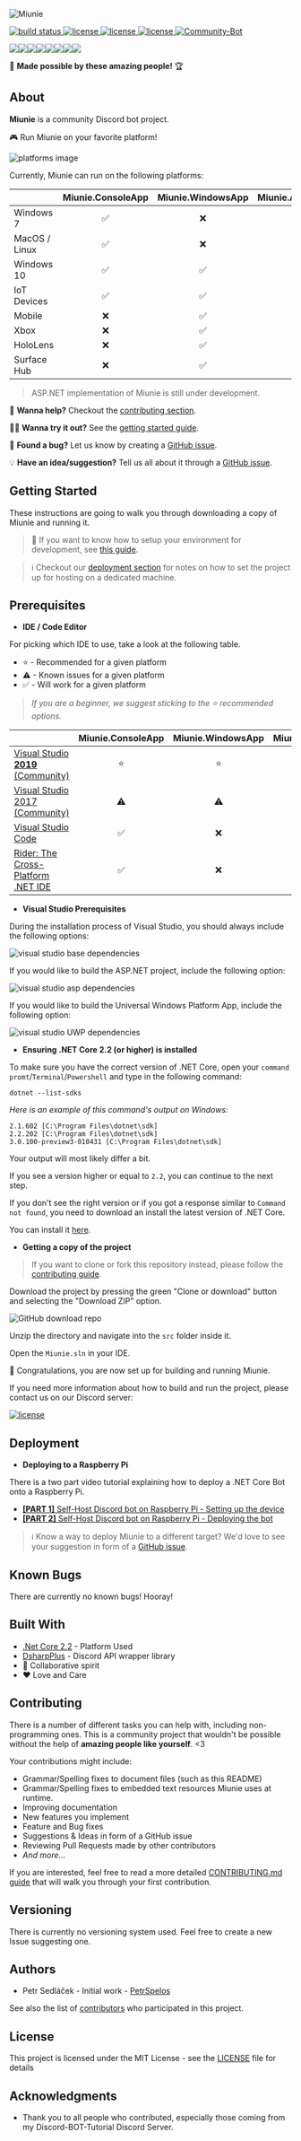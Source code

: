 ![Miunie](https://i.imgur.com/h2PjgF6.png)

<a href="https://dev.azure.com/spelos/miunie/_apis/build/status/discord-bot-tutorial.Miunie?branchName=master">
  <img src="https://dev.azure.com/spelos/miunie/_apis/build/status/discord-bot-tutorial.Miunie?branchName=master" alt="build status">
</a>
<a href="https://github.com/discord-bot-tutorial/Miunie/graphs/contributors">
  <img src="https://img.shields.io/github/contributors/discord-bot-tutorial/Miunie.svg" alt="license">
</a>
<a href="https://discord.gg/cGhEZuk">
  <img src="https://img.shields.io/discord/377879473158356992.svg" alt="license">
</a>
<a href="https://github.com/discord-bot-tutorial/Miunie/blob/master/LICENSE">
  <img src="https://img.shields.io/badge/License-GPLv3-blue.svg" alt="license">
</a>
<a href="https://discordbots.org/bot/411505318124847114" >
  <img src="https://discordbots.org/api/widget/status/411505318124847114.svg" alt="Community-Bot" />
</a>

[![](https://sourcerer.io/fame/petrspelos/discord-bot-tutorial/Miunie/images/0)](https://sourcerer.io/fame/petrspelos/discord-bot-tutorial/Miunie/links/0)[![](https://sourcerer.io/fame/petrspelos/discord-bot-tutorial/Miunie/images/1)](https://sourcerer.io/fame/petrspelos/discord-bot-tutorial/Miunie/links/1)[![](https://sourcerer.io/fame/petrspelos/discord-bot-tutorial/Miunie/images/2)](https://sourcerer.io/fame/petrspelos/discord-bot-tutorial/Miunie/links/2)[![](https://sourcerer.io/fame/petrspelos/discord-bot-tutorial/Miunie/images/3)](https://sourcerer.io/fame/petrspelos/discord-bot-tutorial/Miunie/links/3)[![](https://sourcerer.io/fame/petrspelos/discord-bot-tutorial/Miunie/images/4)](https://sourcerer.io/fame/petrspelos/discord-bot-tutorial/Miunie/links/4)[![](https://sourcerer.io/fame/petrspelos/discord-bot-tutorial/Miunie/images/5)](https://sourcerer.io/fame/petrspelos/discord-bot-tutorial/Miunie/links/5)[![](https://sourcerer.io/fame/petrspelos/discord-bot-tutorial/Miunie/images/6)](https://sourcerer.io/fame/petrspelos/discord-bot-tutorial/Miunie/links/6)[![](https://sourcerer.io/fame/petrspelos/discord-bot-tutorial/Miunie/images/7)](https://sourcerer.io/fame/petrspelos/discord-bot-tutorial/Miunie/links/7)

💖 **Made possible by these amazing people!** 🏆

## About

**Miunie** is a community Discord bot project.

🎮 Run Miunie on your favorite platform!

![platforms image](img/apps.png)

Currently, Miunie can run on the following platforms:

|                   | Miunie.ConsoleApp | Miunie.WindowsApp | Miunie.AspNet |
|-------------------|:-----------------:|:-----------------:|--------------:|
| Windows 7         | ✅                | ❌               | ✅            |
| MacOS / Linux     | ✅                | ❌               | ✅           |
| Windows 10        | ✅                | ✅               | ✅            |
| IoT Devices       | ✅                | ✅               | ✅            |
| Mobile            | ❌                | ✅               | ✅           |
| Xbox              | ❌                | ✅               | ❔            |
| HoloLens          | ❌                | ✅               | ❔            |
| Surface Hub       | ❌                | ✅               | ❔            |

> ASP.NET implementation of Miunie is still under development.

🤠 **Wanna help?** Checkout the [contributing section](#contributing).

👩‍💻 **Wanna try it out?** See the [getting started guide](#getting-started).

🐛 **Found a bug?** Let us know by creating a [GitHub issue](https://github.com/discord-bot-tutorial/Miunie/issues/new).

💡 **Have an idea/suggestion?** Tell us all about it through a [GitHub issue](https://github.com/discord-bot-tutorial/Miunie/issues/new).

## Getting Started

These instructions are going to walk you through downloading a copy of Miunie and running it.

> 🔧 If you want to know how to setup your environment for development, see [this guide](CONTRIBUTING.md#setting-up-a-development-environment).

> ℹ️ Checkout our [deployment section](#deployment) for notes on how to set the project up for hosting on a dedicated machine.

## Prerequisites

- **IDE / Code Editor**

For picking which IDE to use, take a look at the following table.

* ⭐ - Recommended for a given platform
* ⚠ - Known issues for a given platform
* ✅ - Will work for a given platform

> _If you are a beginner, we suggest sticking to the ⭐ recommended options._

|                   | Miunie.ConsoleApp | Miunie.WindowsApp | Miunie.AspNet |
|-------------------|:-----------------:|:-----------------:|--------------:|
| [Visual Studio **2019** (Community)](https://visualstudio.microsoft.com/downloads/)| ⭐ | ⭐ | ⭐ |
| [Visual Studio 2017 (Community)](https://visualstudio.microsoft.com/downloads/)| ⚠ | ⚠ | ⚠ |
| [Visual Studio Code](https://code.visualstudio.com/)                           | ✅ | ❌ | ⚠  |
| [Rider: The Cross-Platform .NET IDE](https://www.jetbrains.com/rider/)         | ✅ | ❌ | ✅ |

- **Visual Studio Prerequisites**

During the installation process of Visual Studio, you should always include the following options:

![visual studio base dependencies](img/vsdeps-base.png)

If you would like to build the ASP.NET project, include the following option:

![visual studio asp dependencies](img/vsdeps-asp.png)

If you would like to build the Universal Windows Platform App, include the following option:

![visual studio UWP dependencies](img/vsdeps-win.png)

- **Ensuring .NET Core 2.2 (or higher) is installed**

To make sure you have the correct version of .NET Core, open your `command promt`/`Terminal`/`Powershell` and type in the following command:

```
dotnet --list-sdks
```

_Here is an example of this command's output on Windows:_

```
2.1.602 [C:\Program Files\dotnet\sdk]
2.2.202 [C:\Program Files\dotnet\sdk]
3.0.100-preview3-010431 [C:\Program Files\dotnet\sdk]
```

Your output will most likely differ a bit.

If you see a version higher or equal to `2.2`, you can continue to the next step.

If you don't see the right version or if you got a response similar to `Command not found`, you need to download an install the latest version of .NET Core.

You can install it [here](https://dotnet.microsoft.com/).

- **Getting a copy of the project**

> If you want to clone or fork this repository instead, please follow the [contributing guide](CONTRIBUTING.md).

Download the project by pressing the green "Clone or download" button and selecting the "Download ZIP" option.

![GitHub download repo](img/github-download.png)

Unzip the directory and navigate into the `src` folder inside it.

Open the `Miunie.sln` in your IDE.

🎉 Congratulations, you are now set up for building and running Miunie.

If you need more information about how to build and run the project, please contact us on our Discord server:

<a href="https://discord.gg/cGhEZuk">
  <img src="https://img.shields.io/discord/377879473158356992.svg" alt="license">
</a>

## Deployment

- **Deploying to a Raspberry Pi**

There is a two part video tutorial explaining how to deploy a .NET Core Bot onto a Raspberry Pi.
  - [**[PART 1]** Self-Host Discord bot on Raspberry Pi - Setting up the device](https://www.youtube.com/watch?v=JWXbIUETYY8)
  - [**[PART 2]** Self-Host Discord bot on Raspberry Pi - Deploying the bot](https://www.youtube.com/watch?v=O6ffnRcW9DM)

> ℹ️ Know a way to deploy Miunie to a different target? We'd love to see your suggestion in form of a [GitHub issue](https://github.com/discord-bot-tutorial/Miunie/issues/new).

## Known Bugs

There are currently no known bugs! Hooray!

## Built With

- [.Net Core 2.2](https://dotnet.microsoft.com/download/dotnet-core/2.2) - Platform Used
- [DsharpPlus](https://github.com/DSharpPlus/DSharpPlus) - Discord API wrapper library
- 💙 Collaborative spirit
- ❤️ Love and Care

## Contributing

There is a number of different tasks you can help with, including non-programming ones. This is a community project that wouldn't be possible without the help of **amazing people like yourself**. <3

Your contributions might include:
- Grammar/Spelling fixes to document files (such as this README)
- Grammar/Spelling fixes to embedded text resources Miunie uses at runtime.
- Improving documentation
- New features you implement
- Feature and Bug fixes
- Suggestions & Ideas in form of a GitHub issue
- Reviewing Pull Requests made by other contributors
- _And more..._

If you are interested, feel free to read a more detailed [CONTRIBUTING.md guide](CONTRIBUTING.md) that will walk you through your first contribution.

## Versioning

There is currently no versioning system used. Feel free to create a new Issue suggesting one.

## Authors

- Petr Sedláček - Initial work - [PetrSpelos](https://github.com/petrspelos)

See also the list of [contributors](https://github.com/discord-bot-tutorial/Miunie/graphs/contributors) who participated in this project.

## License

This project is licensed under the MIT License - see the [LICENSE](https://github.com/discord-bot-tutorial/Miunie/blob/master/LICENSE) file for details

## Acknowledgments

- Thank you to all people who contributed, especially those coming from my Discord-BOT-Tutorial Discord Server.
